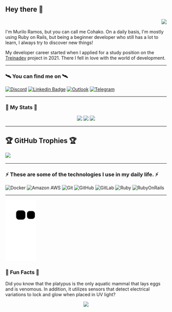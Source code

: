 ## Hey there 👋 
<p> 
 <img align="right" src="https://visitor-badge.laobi.icu/badge?page_id=cohako.cohako"/>
</p>
</br>
<p>
I'm Murilo Ramos, but you can call me Cohako.
On a daily basis, I'm mostly using Ruby on Rails, but being a beginner
developer who still has a lot to learn, I always try to discover new things!

My developer career started when I applied for a study position on the [Treinadev](https://treinadev.com.br/) project in 2021.
There I fell in love with the world of development.
</p>

---
### 🛰️ You can find me on 🛰️

[![Discord](https://img.shields.io/badge/Discord-%237289DA.svg?logo=discord&logoColor=white)](htttps://discord.gg/Cohako#6823)
[![Linkedin Badge](https://img.shields.io/badge/-Murilo_Ramos-blue?style=flat-square&logo=Linkedin&logoColor=white&link=www.linkedin.com/in/muriloramos)](https://www.linkedin.com/in/muriloramos/)
[![Outlook](https://img.shields.io/badge/muri.ilo@hotmail.com-0078D4?style=flat-square&logo=microsoft-outlook&logoColor=white&link=mailto:muri.ilo@hotmail.com)](mailto:muri.ilo@hotmail.com)
[![Telegram](https://img.shields.io/badge/Cohako-2CA5E0?style=flat-square&logo=telegram&logoColor=white)](https://t.me/Cohako)


---
### 🚀 My Stats 🚀

<p align="center">
<img height="165em" src="https://github-readme-stats.vercel.app/api?username=cohako&count_private=true&show_icons=true&include_all_commits=true&theme=radical"/>
<img height="165em" src="https://github-readme-stats.vercel.app/api/top-langs/?username=cohako&hide=TeX&layout=compact&theme=radical"/>
<img height="165em" src="https://github-readme-streak-stats.herokuapp.com/?user=Cohako&theme=radical&hide_border=false"/>
</p>

---
## 🏆 GitHub Trophies 🏆
![](https://github-profile-trophy.vercel.app/?username=cohako&theme=radical&no-frame=true&no-bg=true&margin-w=4)

---
### ⚡ These are some of the technologies I use in my daily life. ⚡

![Docker](https://img.shields.io/badge/-Docker-black?style=flat-square&logo=docker)
![Amazon AWS](https://img.shields.io/badge/Amazon%20AWS-232F3E?style=flat-square&logo=amazon-aws)
![Git](https://img.shields.io/badge/-Git-black?style=flat-square&logo=git)
![GitHub](https://img.shields.io/badge/-GitHub-181717?style=flat-square&logo=github)
![GitLab](https://img.shields.io/badge/-GitLab-FCA121?style=flat-square&logo=gitlab)
![Ruby](https://img.shields.io/badge/-Ruby-red?style=flat-square&logo=ruby)
![RubyOnRails](https://img.shields.io/badge/-RubyOnRails-red?style=flat-square&logo=rubyonrails)

---

![Snakesss](https://github.com/cohako/cohako/blob/output/github-contribution-grid-snake.svg)


### 📣 Fun Facts 📣

   Did you know that the platypus is the only aquatic mammal that lays eggs and is venomous. In addition, it utilizes sensors that detect electrical variations to lock and glow when placed in UV light?


<p align="center">
 <img height="100em" src="https://www.clipartmax.com/png/full/166-1661075_kawaii-platypus-gif.png"/>
</p>

